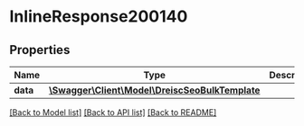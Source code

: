 # InlineResponse200140

## Properties
Name | Type | Description | Notes
------------ | ------------- | ------------- | -------------
**data** | [**\Swagger\Client\Model\DreiscSeoBulkTemplate**](DreiscSeoBulkTemplate.md) |  | [optional] 

[[Back to Model list]](../../README.md#documentation-for-models) [[Back to API list]](../../README.md#documentation-for-api-endpoints) [[Back to README]](../../README.md)

